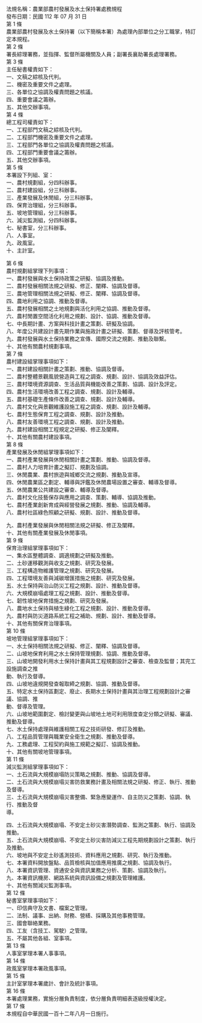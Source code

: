 法規名稱：農業部農村發展及水土保持署處務規程  
發布日期：民國 112 年 07 月 31 日  
第 1 條  
農業部農村發展及水土保持署（以下簡稱本署）為處理內部單位之分工職掌，特訂定本規程。  
第 2 條  
署長綜理署務，並指揮、監督所屬機關及人員；副署長襄助署長處理署務。  
第 3 條  
主任秘書權責如下：  
一、文稿之綜核及代判。  
二、機密及重要文件之處理。  
三、各單位之協調及權責問題之核議。  
四、重要會議之籌辦。  
五、其他交辦事項。  
第 4 條  
總工程司權責如下：  
一、工程部門文稿之綜核及代判。  
二、工程部門機密及重要文件之處理。  
三、工程部門各單位之協調及權責問題之核議。  
四、工程部門重要會議之籌辦。  
五、其他交辦事項。  
第 5 條  
本署設下列組、室：  
一、農村規劃組，分四科辦事。  
二、農村建設組，分三科辦事。  
三、產業發展及休閒組，分三科辦事。  
四、保育治理組，分三科辦事。  
五、坡地管理組，分三科辦事。  
六、減災監測組，分四科辦事。  
七、秘書室，分三科辦事。  
八、人事室。  
九、政風室。  
十、主計室。  


第 6 條  
農村規劃組掌理下列事項：  
一、農村發展與水土保持政策之研擬、協調及推動。  
二、農村發展相關法規之研擬、修正、闡釋、協調及督導。  
三、農地管理相關法規之研擬、修正、闡釋、協調及督導。  
四、農地利用之協調、推動及督導。  
五、農村發展相關之土地規劃與活化利用之協調、推動及督導。  
六、農村閒置空間活化利用之規劃、設計、協調、推動及督導。  
七、中長期計畫、方案與科技計畫之策劃、研擬及協調。  
八、年度公共建設計畫先期作業與施政計畫之研擬、策劃、督導及評核管考。  
九、農村發展與水土保持業務之宣傳、國際交流之規劃、推動及聯繫。  
十、其他有關農村規劃事項。  
第 7 條  
農村建設組掌理事項如下：  
一、農村建設相關計畫之策劃、推動、協調及督導。  
二、農村整體景觀風貌營造與工程之調查、規劃、設計、協調及效益評估。  
三、農村環境資源調查、生活品質與機能改善之策劃、協調、設計及評定。  
四、農村生活環境改善工程之調查、規劃、設計及輔導。  
五、農村基礎生產條件改善之調查、規劃、設計及輔導。  
六、農村文化與景觀維護設施工程之調查、規劃、設計及輔導。  
七、農村生態保育工程之調查、規劃、設計及推動。  
八、農村友善環境工程之調查、規劃、設計及推動。  
九、農村建設相關工程規定之研擬、修正及闡釋。  
十、其他有關農村建設事項。  
第 8 條  
產業發展及休閒組掌理事項如下：  
一、農村產業發展與休閒相關計畫之策劃、推動、協調及督導。  
二、農村人力培育計畫之擬訂、規劃及協調。  
三、休閒農業、農村旅遊與城鄉交流之規劃、推動及宣導。  
四、休閒農業區之劃定、輔導與評鑑及休閒農場設置之審查、輔導及督導。  
五、休閒農業公共建設之審查、輔導及督導。  
六、農村文化技藝保存與應用之調查、策劃、輔導、協調及推動。  
七、農村產業創新育成與經營發展之規劃、推動、協調及輔導。  
八、農村社區綠色照顧之研擬、規劃、設計、推動及督導。  


九、農村產業發展與休閒相關法規之研擬、修正及闡釋。  
十、其他有關產業發展及休閒事項。  
第 9 條  
保育治理組掌理事項如下：  
一、集水區整體調查、調適規劃之研擬及推動。  
二、土砂運移觀測與收支之規劃、研究及發展。  
三、工程構造物維護管理之規劃、研究及發展。  
四、工程環境友善與減碳增匯措施之規劃、研究及發展。  
五、水土保持與治山防災工程之規劃、設計、推動及督導。  
六、大規模崩塌處理工程之規劃、設計、推動及督導。  
七、韌性坡地保育措施之規劃、研究及發展。  
八、農地水土保持與植生綠化工程之規劃、設計、推動及督導。  
九、農村與防災道路系統工程之補助、規劃、設計、推動及督導。  
十、其他有關保育治理事項。  
第 10 條  
坡地管理組掌理事項如下：  
一、水土保持相關法規之研擬、修正、闡釋、協調及督導。  
二、山坡地保育利用之水土保持管理規劃、協調、推動及督導。  
三、山坡地開發利用水土保持計畫與其工程規劃設計之審查、檢查及監督；其完工設施調查之推  
動、執行及督導。  
四、山坡地違規開發查報取締之規劃、協調、推動及督導。  
五、特定水土保持區劃定、廢止、長期水土保持計畫與其治理工程規劃設計之審議、協調、推  
動、督導及管理。  
六、山坡地範圍劃定、檢討變更與山坡地土地可利用限度查定分類之研擬、審議、推動及督導。  
七、水土保持處理與維護相關工程之技術研發、修訂及推動。  
八、工程品質管理與職業安全衛生之規劃、推動及督導。  
九、工務處理、工程契約與施工規範之擬訂、協調及推動。  
十、其他有關坡地管理事項。  
第 11 條  
減災監測組掌理事項如下：  
一、土石流與大規模崩塌防災策略之規劃、推動、協調及督導。  
二、土石流與大規模崩塌災害防救業務計畫及相關法規之研擬、修正、執行、推動及督導。  
三、土石流與大規模崩塌災害整備、緊急應變運作、自主防災之策劃、協調、執行、推動及督  
導。  


四、土石流與大規模崩塌、不安定土砂災害潛勢調查、監測之策劃、執行、協調及推動。  
五、土石流與大規模崩塌、不安定土砂災害防減災工程先期規劃設計之策劃、執行及推動。  
六、坡地與不安定土砂遙測技術、資料應用之規劃、研究、執行及推動。  
七、本署資料開放盤點、品質檢核與加值應用推廣之規劃、協調及執行。  
八、本署資訊管理、資通安全與資訊業務之分析、策劃、協調及執行。  
九、本署資訊機房、網路系統與資訊設備之規劃及管理維護。  
十、其他有關減災監測事項。  
第 12 條  
秘書室掌理事項如下：  
一、印信典守及文書、檔案之管理。  
二、法制、議事、出納、財務、營繕、採購及其他事務管理。  
三、國會聯絡業務。  
四、工友（含技工、駕駛）之管理。  
五、不屬其他各組、室事項。  
第 13 條  
人事室掌理本署人事事項。  
第 14 條  
政風室掌理本署政風事項。  
第 15 條  
主計室掌理本署歲計、會計及統計事項。  
第 16 條  
本署處理業務，實施分層負責制度，依分層負責明細表逐級授權決定。  
第 17 條  
本規程自中華民國一百十二年八月一日施行。  


